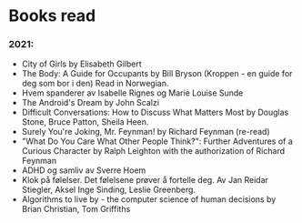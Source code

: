 
# Books read 

### 2021:
- City of Girls by Elisabeth Gilbert
- The Body: A Guide for Occupants by Bill Bryson (Kroppen - en guide for deg som bor i den) Read in Norwegian. 
- Hvem spanderer av Isabelle Rignes og Marie Louise Sunde
- The Android's Dream by John Scalzi
- Difficult Conversations: How to Discuss What Matters Most by Douglas Stone, Bruce Patton, Sheila Heen.
- Surely You're Joking, Mr. Feynman! by Richard Feynman (re-read)
- "What Do You Care What Other People Think?": Further Adventures of a Curious Character by Ralph Leighton with the authorization of Richard Feynman
- ADHD og samliv av Sverre Hoem
- Klok på følelser. Det følelsene prøver å fortelle deg. Av Jan Reidar Stiegler, Aksel Inge Sinding, Leslie Greenberg.
- Algorithms to live by - the computer science of human decisions by Brian Christian, Tom Griffiths 

